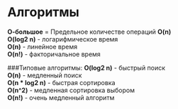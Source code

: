 # Алгоритмы
**О-большое** = Предельное количестве операций **O(n)** </br>
**O(log2 n)** - логарифмическое время </br>
**O(n)** - линейное время </br>
**O(n!)** - факторичальное время </br>

###Типовые алгоритмы:
**O(log2 n)** - быстрый поиск </br>
**O(n)** - медленный поиск </br>
**O(n * log2 n)** - быстрая сортировка </br>
**O(n^2)** - медленная сортировка выбором </br>
**O(n!)** - очень медленный алгоритм </br>

